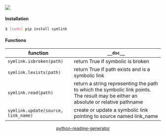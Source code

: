 <!--
https://pypi.org/project/readme-generator/
https://pypi.org/project/python-readme-generator/
-->

[![](https://img.shields.io/pypi/pyversions/symlink.svg?longCache=True)](https://pypi.org/project/symlink/)

#### Installation
```bash
$ [sudo] pip install symlink
```

#### Functions
function|`__doc__`
-|-
`symlink.isbroken(path)` |return True if symbolic is broken
`symlink.lexists(path)` |return True if path exists and is a symbolic link
`symlink.read(path)` |return a string representing the path to which the symbolic link points. The result may be either an absolute or relative pathname
`symlink.update(source, link_name)` |create or update a symbolic link pointing to source named link_name

<p align="center">
    <a href="https://pypi.org/project/python-readme-generator/">python-readme-generator</a>
</p>